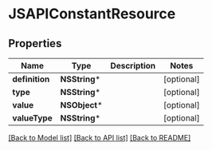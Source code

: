 # JSAPIConstantResource

## Properties
Name | Type | Description | Notes
------------ | ------------- | ------------- | -------------
**definition** | **NSString*** |  | [optional] 
**type** | **NSString*** |  | [optional] 
**value** | **NSObject*** |  | [optional] 
**valueType** | **NSString*** |  | [optional] 

[[Back to Model list]](../README.md#documentation-for-models) [[Back to API list]](../README.md#documentation-for-api-endpoints) [[Back to README]](../README.md)


